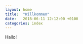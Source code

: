 ```yaml
---
layout: home
title:  "Willkommen"
date:   2018-06-11 12:12:00 +0100
categories: index
---
```


Hallo!
